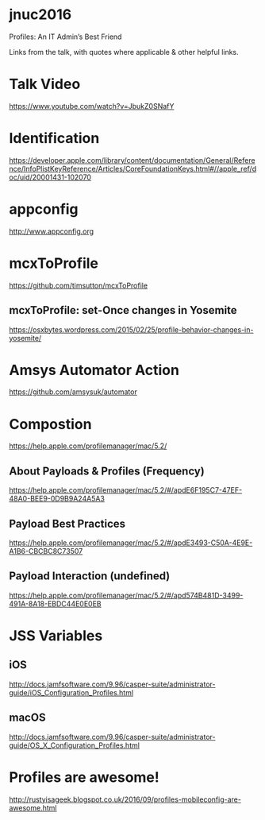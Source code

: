 # jnuc2016
Profiles: An IT Admin’s Best Friend

Links from the talk, with quotes where applicable & other helpful links.

# Talk Video

https://www.youtube.com/watch?v=JbukZ0SNafY

# Identification
https://developer.apple.com/library/content/documentation/General/Reference/InfoPlistKeyReference/Articles/CoreFoundationKeys.html#//apple_ref/doc/uid/20001431-102070

# appconfig
http://www.appconfig.org

# mcxToProfile
https://github.com/timsutton/mcxToProfile

## mcxToProfile: set-Once changes in Yosemite
https://osxbytes.wordpress.com/2015/02/25/profile-behavior-changes-in-yosemite/

# Amsys Automator Action
https://github.com/amsysuk/automator

# Compostion
https://help.apple.com/profilemanager/mac/5.2/

## About Payloads & Profiles (Frequency)
https://help.apple.com/profilemanager/mac/5.2/#/apdE6F195C7-47EF-48A0-BEE9-0D9B9A24A5A3

## Payload Best Practices
https://help.apple.com/profilemanager/mac/5.2/#/apdE3493-C50A-4E9E-A1B6-CBCBC8C73507

## Payload Interaction (undefined)
https://help.apple.com/profilemanager/mac/5.2/#/apd574B481D-3499-491A-8A18-EBDC44E0E0EB

# JSS Variables

## iOS
http://docs.jamfsoftware.com/9.96/casper-suite/administrator-guide/iOS_Configuration_Profiles.html

## macOS
http://docs.jamfsoftware.com/9.96/casper-suite/administrator-guide/OS_X_Configuration_Profiles.html

# Profiles are awesome!
http://rustyisageek.blogspot.co.uk/2016/09/profiles-mobileconfig-are-awesome.html

